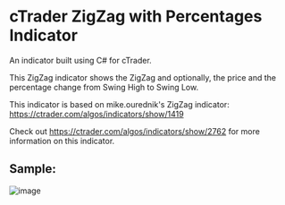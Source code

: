 # cTrader ZigZag with Percentages Indicator

An indicator built using C# for cTrader.

This ZigZag indicator shows the ZigZag and optionally, the price and the percentage change from Swing High to Swing Low.

This indicator is based on mike.ourednik's ZigZag indicator: https://ctrader.com/algos/indicators/show/1419

Check out https://ctrader.com/algos/indicators/show/2762 for more information on this indicator.

## Sample:
![image](https://user-images.githubusercontent.com/30938455/177161634-c746fee1-5c67-4f0c-849d-19526f6b622c.png)
